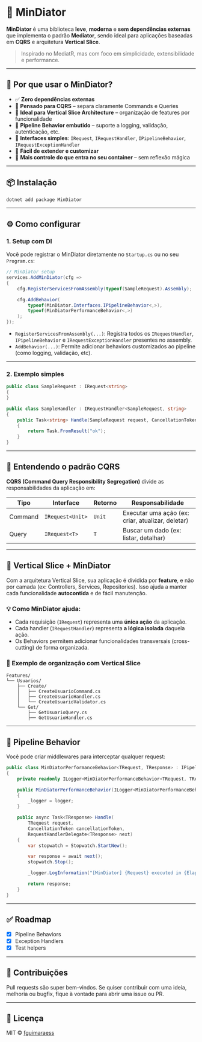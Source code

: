 # 🧠 MinDiator

**MinDiator** é uma biblioteca **leve**, **moderna** e **sem dependências externas** que implementa o padrão **Mediator**, sendo ideal para aplicações baseadas em **CQRS** e arquitetura **Vertical Slice**.

> Inspirado no MediatR, mas com foco em simplicidade, extensibilidade e performance.

---

## 🚀 Por que usar o MinDiator?

- ✅ **Zero dependências externas**
- 🧱 **Pensado para CQRS** – separa claramente Commands e Queries
- 🧩 **Ideal para Vertical Slice Architecture** – organização de features por funcionalidade
- 🧪 **Pipeline Behavior embutido** – suporte a logging, validação, autenticação, etc.
- 🧠 **Interfaces simples**: `IRequest`, `IRequestHandler`, `IPipelineBehavior`, `IRequestExceptionHandler`
- 🧰 **Fácil de extender e customizar**
- 🧵 **Mais controle do que entra no seu container** – sem reflexão mágica

---

## 📦 Instalação

```bash
dotnet add package MinDiator
```

---

## ⚙️ Como configurar

### 1. **Setup com DI**

Você pode registrar o MinDiator diretamente no `Startup.cs` ou no seu `Program.cs`:

```csharp
// MinDiator setup
services.AddMinDiator(cfg =>
{
    cfg.RegisterServicesFromAssembly(typeof(SampleRequest).Assembly);

    cfg.AddBehavior(
        typeof(MinDiator.Interfaces.IPipelineBehavior<,>),
        typeof(MinDiatorPerformanceBehavior<,>)
    );
});
```

- `RegisterServicesFromAssembly(...)`: Registra todos os `IRequestHandler`, `IPipelineBehavior` e `IRequestExceptionHandler` presentes no assembly.
- `AddBehavior(...)`: Permite adicionar behaviors customizados ao pipeline (como logging, validação, etc).

---

### 2. **Exemplo simples**

```csharp
public class SampleRequest : IRequest<string>
{
}

public class SampleHandler : IRequestHandler<SampleRequest, string>
{
    public Task<string> Handle(SampleRequest request, CancellationToken cancellationToken = default)
    {
        return Task.FromResult("ok");
    }
}
```

---

## 🧭 Entendendo o padrão CQRS

**CQRS (Command Query Responsibility Segregation)** divide as responsabilidades da aplicação em:

| Tipo    | Interface         | Retorno      | Responsabilidade                      |
|---------|-------------------|--------------|----------------------------------------|
| Command | `IRequest<Unit>`  | `Unit`       | Executar uma ação (ex: criar, atualizar, deletar) |
| Query   | `IRequest<T>`     | `T`          | Buscar um dado (ex: listar, detalhar) |

---

## 🧱 Vertical Slice + MinDiator

Com a arquitetura Vertical Slice, sua aplicação é dividida por **feature**, e não por camada (ex: Controllers, Services, Repositories). Isso ajuda a manter cada funcionalidade **autocontida** e de fácil manutenção.

### 💡 Como MinDiator ajuda:

- Cada requisição (`IRequest`) representa uma **única ação** da aplicação.
- Cada handler (`IRequestHandler`) representa **a lógica isolada** daquela ação.
- Os Behaviors permitem adicionar funcionalidades transversais (cross-cutting) de forma organizada.

### 📁 Exemplo de organização com Vertical Slice

```
Features/
└── Usuarios/
    ├── Create/
    │   ├── CreateUsuarioCommand.cs
    │   ├── CreateUsuarioHandler.cs
    │   └── CreateUsuarioValidator.cs
    └── Get/
        ├── GetUsuarioQuery.cs
        ├── GetUsuarioHandler.cs
```

---

## 🧪 Pipeline Behavior

Você pode criar middlewares para interceptar qualquer request:

```csharp
public class MinDiatorPerformanceBehavior<TRequest, TResponse> : IPipelineBehavior<TRequest, TResponse>
{
    private readonly ILogger<MinDiatorPerformanceBehavior<TRequest, TResponse>> _logger;

    public MinDiatorPerformanceBehavior(ILogger<MinDiatorPerformanceBehavior<TRequest, TResponse>> logger)
    {
        _logger = logger;
    }

    public async Task<TResponse> Handle(
        TRequest request,
        CancellationToken cancellationToken,
        RequestHandlerDelegate<TResponse> next)
    {
        var stopwatch = Stopwatch.StartNew();

        var response = await next();
        stopwatch.Stop();

        _logger.LogInformation("[MinDiator] {Request} executed in {Elapsed}ms", request.GetType().Name, stopwatch.ElapsedMilliseconds);

        return response;
    }
}
```

---

## ✅ Roadmap

- [x] Pipeline Behaviors
- [x] Exception Handlers
- [x] Test helpers

---

## 🤝 Contribuições

Pull requests são super bem-vindos. Se quiser contribuir com uma ideia, melhoria ou bugfix, fique à vontade para abrir uma issue ou PR.

---

## 📄 Licença

MIT © [fguimaraess](https://github.com/fguimaraess)
